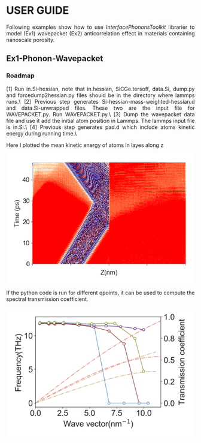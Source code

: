 # USER GUIDE

<div align="justify">
  
<p>
  
Following examples show how to use *InterfacePhononsToolkit* librarier to model (Ex1)  wavepacket (Ex2) anticorrelation effect in materials containing nanoscale porosity.
</p>

## Ex1-Phonon-Wavepacket
  
  ### Roadmap
<p>  
  [1] Run in.Si-hessian, note that in.hessian, SiCGe.tersoff, data.Si, dump.py and forcedump2hessian.py files should be in the directory where lammps runs.\
  [2] Previous step generates Si-hessian-mass-weighted-hessian.d and data.Si-unwrapped files. These two are the input file for WAVEPACKET.py. Run WAVEPACKET.py.\
  [3] Dump the wavepacket data file and use it add the initial atom position in Lammps. The lammps input file is in.Si.\
  [4] Previous step generates pad.d which include atoms kinetic energy during running time.\
  
  Here I plotted the mean kinetic energy of atoms in layes along z
  
  <p align="center">
<img src="../figs/KE-08.png" align="center" alt="drawing" width="700px"> 
</p>

If the python code  is run for different qpoints, it can be used to compute the spectral transmission coefficient.

<p align="center">
<img src="../figs/Transmission_si_ge.png" align="center" alt="drawing" width="700px"> 
</p>


</p>

